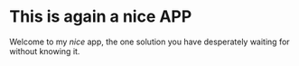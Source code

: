 #  This is again a nice APP

Welcome to my *nice* app, the one solution you have desperately waiting for without knowing it.
